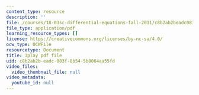 ```yaml
---
content_type: resource
description: ''
file: /courses/18-03sc-differential-equations-fall-2011/c8b2ab2beadc083f8b545b8064aa55fd_EQJBp6Ym-6A.pdf
file_type: application/pdf
learning_resource_types: []
license: https://creativecommons.org/licenses/by-nc-sa/4.0/
ocw_type: OCWFile
resourcetype: Document
title: 3play pdf file
uid: c8b2ab2b-eadc-083f-8b54-5b8064aa55fd
video_files:
  video_thumbnail_file: null
video_metadata:
  youtube_id: null
---
```

